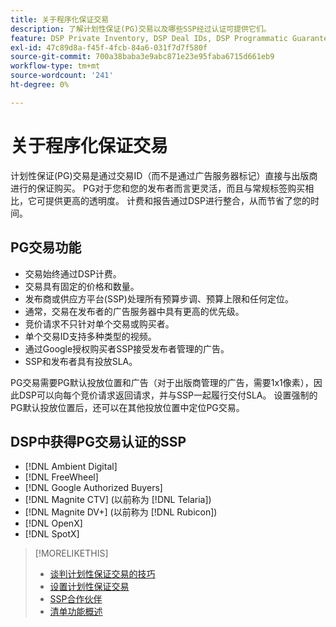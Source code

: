 ```yaml
---
title: 关于程序化保证交易
description: 了解计划性保证(PG)交易以及哪些SSP经过认证可提供它们。
feature: DSP Private Inventory, DSP Deal IDs, DSP Programmatic Guaranteed Deals
exl-id: 47c89d8a-f45f-4fcb-84a6-031f7d7f580f
source-git-commit: 700a38baba3e9abc871e23e95faba6715d661eb9
workflow-type: tm+mt
source-wordcount: '241'
ht-degree: 0%

---
```


# 关于程序化保证交易

计划性保证(PG)交易是通过交易ID（而不是通过广告服务器标记）直接与出版商进行的保证购买。 PG对于您和您的发布者而言更灵活，而且与常规标签购买相比，它可提供更高的透明度。 计费和报告通过DSP进行整合，从而节省了您的时间。

## PG交易功能

* 交易始终通过DSP计费。
* 交易具有固定的价格和数量。
* 发布商或供应方平台(SSP)处理所有预算步调、预算上限和任何定位。
* 通常，交易在发布者的广告服务器中具有更高的优先级。
* 竞价请求不只针对单个交易或购买者。
* 单个交易ID支持多种类型的视频。
* 通过Google授权购买者SSP接受发布者管理的广告。
* SSP和发布者具有投放SLA。

PG交易需要PG默认投放位置和广告（对于出版商管理的广告，需要1x1像素），因此DSP可以向每个竞价请求返回请求，并与SSP一起履行交付SLA。 设置强制的PG默认投放位置后，还可以在其他投放位置中定位PG交易。

## DSP中获得PG交易认证的SSP

* [!DNL Ambient Digital]
* [!DNL FreeWheel]
* [!DNL Google Authorized Buyers]
* [!DNL Magnite CTV] (以前称为 [!DNL Telaria])
* [!DNL Magnite DV+] (以前称为 [!DNL Rubicon])
* [!DNL OpenX]
* [!DNL SpotX]

>[!MORELIKETHIS]
>
>* [谈判计划性保证交易的技巧](/help/dsp/inventory/programmatic-guaranteed-tips.md)
>* [设置计划性保证交易](programmatic-guaranteed-set-up.md)
>* [SSP合作伙伴](ssp-partners.md)
>* [清单功能概述](inventory-overview.md)
